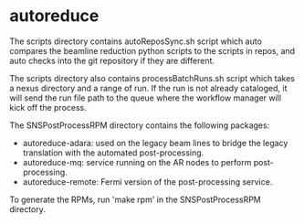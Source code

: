 autoreduce
==========

The scripts directory contains autoReposSync.sh script which auto compares the beamline reduction python scripts to the scripts in repos, and auto checks into the git repository if they are different.

The scripts directory also contains processBatchRuns.sh script which takes a nexus directory and a range of run. If the run is not already cataloged, it will send the run file path to the queue where the workflow manager will kick off the process.

The SNSPostProcessRPM directory contains the following packages:
 - autoreduce-adara: used on the legacy beam lines to bridge the legacy translation with the automated post-processing.
 - autoreduce-mq: service running on the AR nodes to perform post-processing.
 - autoreduce-remote: Fermi version of the post-processing service.

To generate the RPMs, run 'make rpm' in the SNSPostProcessRPM directory.



